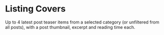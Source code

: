 # Listing Covers

Up to 4 latest post teaser items from a selected category (or unfiltered from all posts), with a post thumbnail, excerpt and reading time each.
